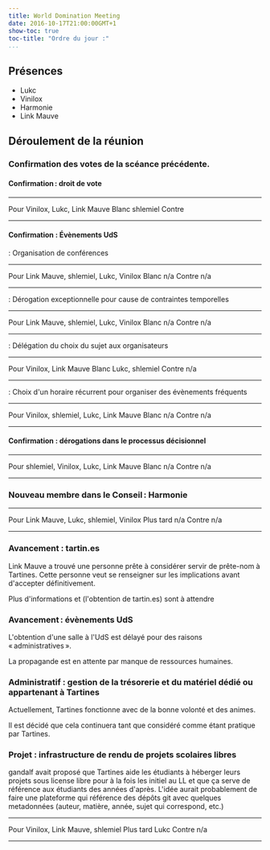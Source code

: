 ```yaml
---
title: World Domination Meeting
date: 2016-10-17T21:00:00GMT+1
show-toc: true
toc-title: "Ordre du jour :"
...
```


## Présences

  - Lukc
  - Vinilox
  - Harmonie
  - Link Mauve

## Déroulement de la réunion

### Confirmation des votes de la scéance précédente.

#### Confirmation : droit de vote

------------------   ----------------------------------------------------------
Pour                 Vinilox, Lukc, Link Mauve
Blanc                shlemiel
Contre               
------------------   ----------------------------------------------------------

#### Confirmation : Évènements UdS

: Organisation de conférences

------------------   ----------------------------------------------------------
Pour                 Link Mauve, shlemiel, Lukc, Vinilox
Blanc                n/a
Contre               n/a
------------------   ----------------------------------------------------------

: Dérogation exceptionnelle pour cause de contraintes temporelles

------------------   ----------------------------------------------------------
Pour                 Link Mauve, shlemiel, Lukc, Vinilox
Blanc                n/a
Contre               n/a
------------------   ----------------------------------------------------------

: Délégation du choix du sujet aux organisateurs

------------------   ----------------------------------------------------------
Pour                 Vinilox, Link Mauve
Blanc                Lukc, shlemiel
Contre               n/a
------------------   ----------------------------------------------------------

: Choix d'un horaire récurrent pour organiser des évènements fréquents

------------------   ----------------------------------------------------------
Pour                 Vinilox, shlemiel, Lukc, Link Mauve
Blanc                n/a
Contre               n/a
------------------   ----------------------------------------------------------

#### Confirmation : dérogations dans le processus décisionnel

------------------   ----------------------------------------------------------
Pour                 shlemiel, Vinilox, Lukc, Link Mauve
Blanc                n/a
Contre               n/a
------------------   ----------------------------------------------------------

### Nouveau membre dans le Conseil : Harmonie

------------------   ----------------------------------------------------------
Pour                 Link Mauve, Lukc, shlemiel, Vinilox
Plus tard            n/a
Contre               n/a
------------------   ----------------------------------------------------------

### Avancement : tartin.es

Link Mauve a trouvé une personne prête à considérer servir de prête-nom à Tartines. Cette personne veut se renseigner sur les implications avant d'accepter définitivement.

Plus d'informations et (l'obtention de tartin.es) sont à attendre 

### Avancement : évènements UdS

L'obtention d'une salle à l'UdS est délayé pour des raisons « administratives ».

La propagande est en attente par manque de ressources humaines.

### Administratif : gestion de la trésorerie et du matériel dédié ou appartenant à Tartines

Actuellement, Tartines fonctionne avec de la bonne volonté et des animes.

Il est décidé que cela continuera tant que considéré comme étant pratique par Tartines.

### Projet : infrastructure de rendu de projets scolaires libres

gandalf avait proposé que Tartines aide les étudiants à héberger leurs projets sous license libre pour à la fois les initiel au LL et que ça serve de référence aux étudiants des années d'après. L'idée aurait probablement de faire une plateforme qui référence des dépôts git avec quelques metadonnées (auteur, matière, année, sujet qui correspond, etc.)

------------------   ----------------------------------------------------------
Pour                 Vinilox, Link Mauve, shlemiel
Plus tard            Lukc
Contre               n/a
------------------   ----------------------------------------------------------

